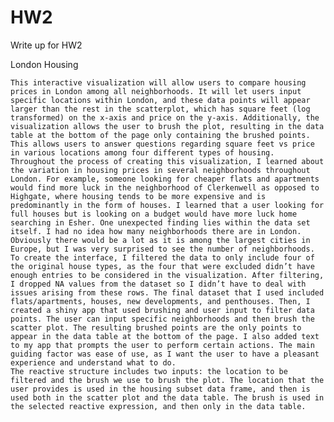 # HW2
Write up for HW2

London Housing

	This interactive visualization will allow users to compare housing prices in London among all neighborhoods. It will let users input specific locations within London, and these data points will appear larger than the rest in the scatterplot, which has square feet (log transformed) on the x-axis and price on the y-axis. Additionally, the visualization allows the user to brush the plot, resulting in the data table at the bottom of the page only containing the brushed points. This allows users to answer questions regarding square feet vs price in various locations among four different types of housing.
	Throughout the process of creating this visualization, I learned about the variation in housing prices in several neighborhoods throughout London. For example, someone looking for cheaper flats and apartments would find more luck in the neighborhood of Clerkenwell as opposed to Highgate, where housing tends to be more expensive and is predominantly in the form of houses. I learned that a user looking for full houses but is looking on a budget would have more luck home searching in Esher. One unexpected finding lies within the data set itself. I had no idea how many neighborhoods there are in London. Obviously there would be a lot as it is among the largest cities in Europe, but I was very surprised to see the number of neighborhoods.
	To create the interface, I filtered the data to only include four of the original house types, as the four that were excluded didn’t have enough entries to be considered in the visualization. After filtering, I dropped NA values from the dataset so I didn’t have to deal with issues arising from these rows. The final dataset that I used included flats/apartments, houses, new developments, and penthouses. Then, I created a shiny app that used brushing and user input to filter data points. The user can input specific neighborhoods and then brush the scatter plot. The resulting brushed points are the only points to appear in the data table at the bottom of the page. I also added text to my app that prompts the user to perform certain actions. The main guiding factor was ease of use, as I want the user to have a pleasant experience and understand what to do. 
	The reactive structure includes two inputs: the location to be filtered and the brush we use to brush the plot. The location that the user provides is used in the housing subset data frame, and then is used both in the scatter plot and the data table. The brush is used in the selected reactive expression, and then only in the data table.
